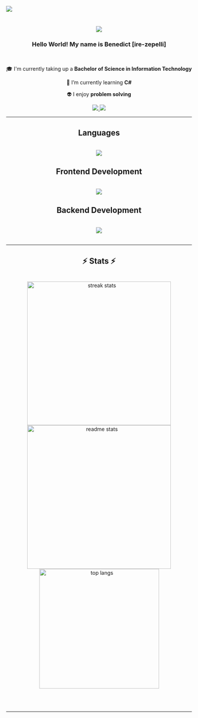 ![](https://komarev.com/ghpvc/?username=ire-zepelli&color=grey)

<h1 align="center">
    <img src="https://media.tenor.com/M2RoVM-v7TgAAAAM/flapjack-flapjack-hehe.gif" />
</h1>

<h3 align="center">Hello World! My name is Benedict [ire-zepelli]</h3>

<br/>

<div align="center">
 
 🎓 I'm currently taking up a **Bachelor of Science in Information Technology**
 
 🌱 I’m currently learning **C#**

👽 I enjoy **problem solving**

 </div>
 
<div align="center"> 
  <a href="benedictavenido1320@gmail.com">
    <img src="https://img.shields.io/badge/Gmail-333333?style=for-the-badge&logo=gmail&logoColor=red" />
  </a>
  <a href="https://www.linkedin.com/in/benedict-avenido-758939299/" target="_blank">
    <img src="https://img.shields.io/badge/LinkedIn-0077B5?style=for-the-badge&logo=linkedin&logoColor=white" target="_blank" />
  </a>
</div>

 <hr/>
 <h2 align="center">Languages</h2>
<br/>
<div align="center">
    <img src="https://skillicons.dev/icons?i=c,cpp,cs,java,py" /><br>
</div>
 
<h2 align="center">Frontend Development</h2>
<br/>
<div align="center">
    <img src="https://skillicons.dev/icons?i=html,css,javascript,typescript,tailwind,bootstrap,react,redux,figma" /><br>
</div>

<h2 align="center">Backend Development</h2>
<br/>
<div align="center">
    <img src="https://skillicons.dev/icons?i=nodejs,php,express,mongodb,firebase,mysql,postgres,supabase" /> <br>
</div>
<br/>
<hr/>

<h2 align="center">⚡ Stats ⚡</h2>
<br>
<div align=center>
  <img width=390 src="https://github-readme-streak-stats-salesp07.vercel.app/?user=ire-zepelli&count_private=true&theme=react&border_radius=10" alt="streak stats"/>
  <img width=390 src="https://github-readme-stats-salesp07.vercel.app/api?username=ire-zepelli&count_private=true&show_icons=true&theme=react&rank_icon=github&border_radius=10" alt="readme stats" />
  <br/>
  <img width=325 align="center" src="https://github-readme-stats-salesp07.vercel.app/api/top-langs/?username=ire-zepelli&hide=HTML&langs_count=8&layout=compact&theme=react&border_radius=10&size_weight=0.5&count_weight=0.5&exclude_repo=github-readme-stats" alt="top langs" />
</div>

<br/><br/>

<hr/>

<br/>
